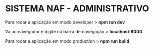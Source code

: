 <h1>SISTEMA NAF - ADMINISTRATIVO</h1>

<p>Para rodar a aplicação em modo developer > <strong>npm run dev</strong></p>
<p>Vá ao navegador e digite na barra de navegação > <strong>localhost:8000</strong></p>


<p>Para rodar a aplicação em modo production > <strong>npm run build</strong></p>
